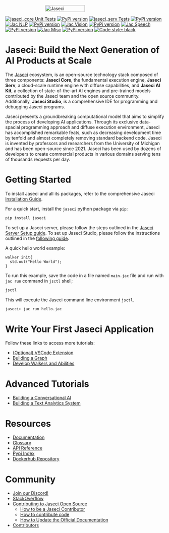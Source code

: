<div style="display: flex; justify-content: center; align-items: center;">
  <img src="https://www.jaseci.org/wp-content/uploads/2022/02/jaseki-logo-inverted-rgb.svg" alt="Jaseci" width="50%" />
</div>


[![jaseci_core Unit Tests](https://github.com/Jaseci-Labs/jaseci/actions/workflows/jaseci-core-test.yml/badge.svg?branch=main)](https://github.com/Jaseci-Labs/jaseci/actions/workflows/jaseci-core-test.yml) [![PyPi version](https://badgen.net/pypi/v/jaseci/)](https://pypi.org/project/jaseci)
[![jaseci_serv Tests](https://github.com/Jaseci-Labs/jaseci/actions/workflows/jaseci-serv-test.yml/badge.svg)](https://github.com/Jaseci-Labs/jaseci/actions/workflows/jaseci-serv-test.yml) [![PyPi version](https://badgen.net/pypi/v/jaseci-serv/)](https://pypi.org/project/jaseci-serv)
[![Jac NLP](https://github.com/Jaseci-Labs/jaseci/actions/workflows/jac-nlp-test.yml/badge.svg?branch=main)](https://github.com/Jaseci-Labs/jaseci/actions/workflows/jac-nlp-test.yml)  [![PyPi version](https://badgen.net/pypi/v/jac_nlp/)](https://pypi.org/project/jac-nlp)
[![Jac Vision](https://github.com/Jaseci-Labs/jaseci/actions/workflows/jac-vision-test.yml/badge.svg?branch=main)](https://github.com/Jaseci-Labs/jaseci/actions/workflows/jac-vision-test.yml)  [![PyPi version](https://badgen.net/pypi/v/jac_vision/)](https://pypi.org/project/jac-vision)
[![Jac Speech](https://github.com/Jaseci-Labs/jaseci/actions/workflows/jac-speech-test.yml/badge.svg?branch=main)](https://github.com/Jaseci-Labs/jaseci/actions/workflows/jac-speech-test.yml)  [![PyPi version](https://badgen.net/pypi/v/jac_speech/)](https://pypi.org/project/jac-speech)
[![Jac Misc](https://github.com/Jaseci-Labs/jaseci/actions/workflows/jac-misc-test.yml/badge.svg?branch=main)](https://github.com/Jaseci-Labs/jaseci/actions/workflows/jac-misc-test.yml)  [![PyPi version](https://badgen.net/pypi/v/jac_misc/)](https://pypi.org/project/jac-misc)
[![Code style: black](https://img.shields.io/badge/code%20style-black-000000.svg)](https://github.com/psf/black)


# Jaseci: Build the Next Generation of AI Products at Scale

The [Jaseci](https://www.jaseci.org/) ecosystem, is an open-source technology stack composed of three components:
**Jaseci Core**, the fundamental execution engine,
**Jaseci Serv**, a cloud-scale runtime engine with diffuse capabilities,
and **Jaseci AI Kit**, a collection of state-of-the-art AI engines and pre-trained models contributed by the Jaseci team and the open source community. Additionally, **Jaseci Studio**, is a comprehensive IDE for programming and debugging Jaseci programs.

Jaseci presents a groundbreaking computational model that aims to simplify the process of developing AI applications. Through its exclusive data-spacial programming approach and diffuse execution environment, Jaseci has accomplished remarkable feats, such as decreasing development time by tenfold and almost completely removing standard backend code. Jaseci is invented by professors and researchers from the University of Michigan and has been open-source since 2021. Jaseci has been used by dozens of developers to create commercial products in various domains serving tens of thousands requests per day.

# Getting Started

To install Jaseci and all its packages, refer to the comprehensive Jaseci [Installation Guide](https://docs.jaseci.org/docs/docs/getting_started/installation).

For a quick start, install the `jaseci` python package via `pip`:

```bash
pip install jaseci
```

To set up a Jaseci server, please follow the steps outlined in the [Jaseci Server Setup guide](https://docs.jaseci.org/docs/docs/getting_started/setup_jaseci_serv).
To set up Jaseci Studio, please follow the instructions outlined in the [following guide](https://docs.jaseci.org/docs/docs/getting_started/setting_up_jaseci_studio).

A quick hello world example:
```jac
walker init{
  std.out("Hello World");
}
```

To run this example, save the code in a file named `main.jac` file and run with `jac run` command in `jsctl` shell;

```bash
jsctl
```
This will execute the Jaseci command line environment `jsctl`.

```bash
jaseci> jac run hello.jac
```

# Write Your First Jaseci Application
Follow these links to access more tutorials:

- [(Optional) VSCode Extension](https://docs.jaseci.org/docs/docs/getting_started/writing_first_app/setting_up_code_editor)
- [Building a Graph](https://docs.jaseci.org/docs/docs/getting_started/writing_first_app/buidling_graph)
- [Develop Walkers and Abilities](https://docs.jaseci.org/docs/docs/getting_started/writing_first_app/playing_with_walkers_and_abilities)

# Advanced Tutorials
  - [Building a Conversational AI](https://docs.jaseci.org/docs/category/build-a-conversational-ai-system-with-jaseci)
  - [Building a Text Analytics System](https://docs.jaseci.org/docs/category/text-analitics-with-jaseci)

# Resources
- [Documentation](https://docs.jaseci.org/)
- [Glossary](docs/docs/docs/glossary.md)
- [API Reference](https://api.jaseci.org/docs/)
- [Pypi Index](https://pypi.org/project/jaseci/)
- [Dockerhub Repository](https://hub.docker.com/u/jaseci)

# Community
- [Join our Discord!](https://discord.gg/zDYe3dKd)
- [StackOverflow](https://stackoverflow.com/questions/tagged/jaseci)
- [Contributing to Jaseci Open Source](CONTRIBUTING.md)
  - [How to be a Jaseci Contributor](CONTRIBUTING.md#how-to-be-a-jaseci-contributor)
  - [How to contribute code](CONTRIBUTING.md#how-to-contribute-code)
  - [How to Update the Official Documentation](CONTRIBUTING.md#how-to-update-the-official-documentation)
- [Contributors](CONTRIBUTORS.md)